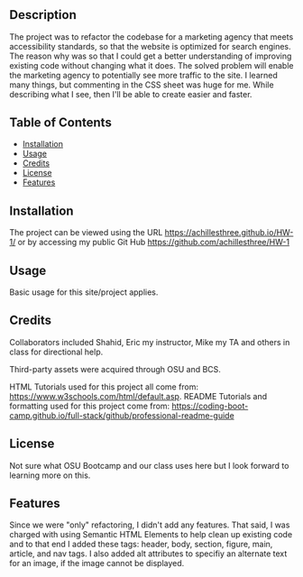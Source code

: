 # <QuizChallenge>

## Description

The project was to refactor the codebase for a marketing agency that meets accessibility standards, so that the website is optimized for search engines. The reason why was so that I could get a better understanding of improving existing code without changing what it does. The solved problem will enable the marketing agency to potentially see more traffic to the site. I learned many things, but commenting in the CSS sheet was huge for me. While describing what I see, then I'll be able to create easier and faster.

## Table of Contents

- [Installation](#installation)
- [Usage](#usage)
- [Credits](#credits)
- [License](#license)
- [Features](#license)

## Installation

The project can be viewed using the URL https://achillesthree.github.io/HW-1/ or by accessing my public Git Hub https://github.com/achillesthree/HW-1

## Usage

Basic usage for this site/project applies.

## Credits

Collaborators included Shahid, Eric my instructor, Mike my TA and others in class for directional help.

Third-party assets were acquired through OSU and BCS.

HTML Tutorials used for this project all come from: https://www.w3schools.com/html/default.asp.
README Tutorials and formatting used for this project come from: https://coding-boot-camp.github.io/full-stack/github/professional-readme-guide

## License

Not sure what OSU Bootcamp and our class uses here but I look forward to learning more on this.

## Features

Since we were "only" refactoring, I didn't add any features. That said, I was charged with using Semantic HTML Elements to help clean up existing code and to that end I added these tags: header, body, section, figure, main, article, and nav tags. I also added alt attributes to specifiy an alternate text for an image, if the image cannot be displayed.
